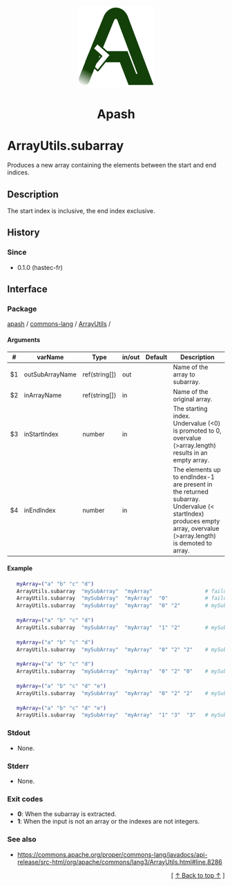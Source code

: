 
<div align='center' id='apash-top'>
  <a href='https://github.com/hastec-fr/apash'>
    <img alt='apash-logo' src='../../../../../../assets/apash-logo.svg'/>
  </a>

  # Apash
</div>


# ArrayUtils.subarray
Produces a new array containing the elements between the start and end indices.
## Description
   The start index is inclusive, the end index exclusive. 

## History
### Since
  * 0.1.0 (hastec-fr)

## Interface
### Package
<!-- apash.packageBegin -->
[apash](../../../apash.md) / [commons-lang](../../commons-lang.md) / [ArrayUtils](../ArrayUtils.md) / 
<!-- apash.packageEnd -->

#### Arguments
 | #      | varName        | Type          | in/out   | Default         | Description                          |
 |--------|----------------|---------------|----------|-----------------|--------------------------------------|
 | $1     | outSubArrayName| ref(string[]) | out      |                 | Name of the array to subarray.       |
 | $2     | inArrayName    | ref(string[]) | in       |                 | Name of the original array.          |
 | $3     | inStartIndex   | number        | in       |                 | The starting index. Undervalue (<0) is promoted to 0, overvalue (>array.length) results in an empty array.        |
 | $4     | inEndIndex     | number        | in       |                 | The elements up to endIndex-1 are present in the returned subarray. Undervalue (< startIndex) produces empty array, overvalue (>array.length) is demoted to array. |

#### Example
 ```bash
    myArray=("a" "b" "c" "d")
    ArrayUtils.subarray  "mySubArray"  "myArray"                 # failure - ""
    ArrayUtils.subarray  "mySubArray"  "myArray"  "0"            # failure - ""
    ArrayUtils.subarray  "mySubArray"  "myArray"  "0" "2"        # mySubArray=("a" "b" "c")

    myArray=("a" "b" "c" "d")
    ArrayUtils.subarray  "mySubArray"  "myArray"  "1" "2"        # mySubArray=("b" "c")

    myArray=("a" "b" "c" "d")
    ArrayUtils.subarray  "mySubArray"  "myArray"  "0" "2" "2"    # mySubArray=("c" "d" "a" "b")

    myArray=("a" "b" "c" "d")
    ArrayUtils.subarray  "mySubArray"  "myArray"  "0" "2" "0"    # mySubArray=("a" "b" "c" "d")

    myArray=("a" "b" "c" "d" "e")
    ArrayUtils.subarray  "mySubArray"  "myArray"  "0" "2" "2"    # mySubArray=("c" "d" "a" "b" "e")

    myArray=("a" "b" "c" "d" "e")
    ArrayUtils.subarray  "mySubArray"  "myArray"  "1" "3"  "3"   # mySubArray=("a" "d" "e" "b" "c")
 ```

### Stdout
  * None.
### Stderr
  * None.

### Exit codes
  * **0**: When the subarray is extracted.
  * **1**: When the input is not an array or the indexes are not integers.

### See also
  * https://commons.apache.org/proper/commons-lang/javadocs/api-release/src-html/org/apache/commons/lang3/ArrayUtils.html#line.8286

  <div align='right'>[ <a href='#apash-top'>↑ Back to top ↑</a> ]</div>

